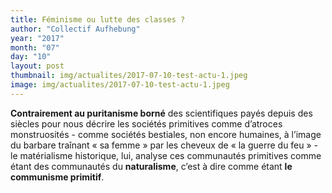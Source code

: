 ```yaml
---
title: Féminisme ou lutte des classes ?
author: "Collectif Aufhebung"
year: "2017"
month: "07"
day: "10"
layout: post
thumbnail: img/actualites/2017-07-10-test-actu-1.jpeg
image: img/actualites/2017-07-10-test-actu-1.jpeg
---
```


**Contrairement au puritanisme borné** des scientifiques payés depuis des siècles pour nous décrire 
les sociétés primitives comme d’atroces monstruosités - comme sociétés bestiales, non encore 
humaines, à l’image du barbare traînant « sa femme » par les cheveux de « la guerre du feu » - 
le matérialisme historique, lui, analyse ces communautés primitives comme étant des communautés 
du **naturalisme**, c’est à dire comme étant **le communisme primitif**. 
